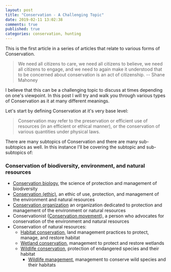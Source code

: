 ```yaml
---
layout: post
title: "Conservation - A Challenging Topic"
date: 2019-02-11 13:02:38
comments: true
published: true
categories: conservation, hunting
---
```


This is the first article in a series of articles that relate to various forms of Conservation.

> We need all citizens to care, we need all citizens to believe, we need all citizens to engage, and we need to again make it understood that to be concerned about conservation is an act of citizenship.
> -- Shane Mahoney

I believe that this can be a challenging topic to discuss at times depending on one's viewpoint. In this post I will try and walk you through various types of Conservation as it at many different meanings.

Let's start by defining Conservation at it's very base level:

> Conservation may refer to the preservation or efficient use of resources (in an efficient or ethical manner), or the conservation of various quantities under physical laws.

There are many subtopics of Conservation and there are many sub-subtopics as well. In this instance I'll be covering the subtopic and sub-subtopics of:

### Conservation of biodiversity, environment, and natural resources

* [Conservation biology](https://en.wikipedia.org/wiki/Conservation_biology), the science of protection and management of biodiversity
* [Conservation (ethic)](https://en.wikipedia.org/wiki/Conservation_(ethic)), an ethic of use, protection, and management of the environment and natural resources
* [Conservation organization](https://en.wikipedia.org/wiki/Conservation_organization) an organization dedicated to protection and management of the environment or natural resources
* Conservationist ([Conservation movement](https://en.wikipedia.org/wiki/Conservation_movement)), a person who advocates for conservation of the environment and natural resources
* Conservation of natural resources:
  * [Habitat conservation](https://en.wikipedia.org/wiki/Habitat_conservation), land management practices to protect, manage, and restore habitat
  * [Wetland conservation](https://en.wikipedia.org/wiki/Wetland_conservation), management to protect and restore wetlands
  * [Wildlife conservation](https://en.wikipedia.org/wiki/Wildlife_conservation), protection of endangered species and their habitat
    * [Wildlife management](https://en.wikipedia.org/wiki/Wildlife_management), management to conserve wild species and their habitats

